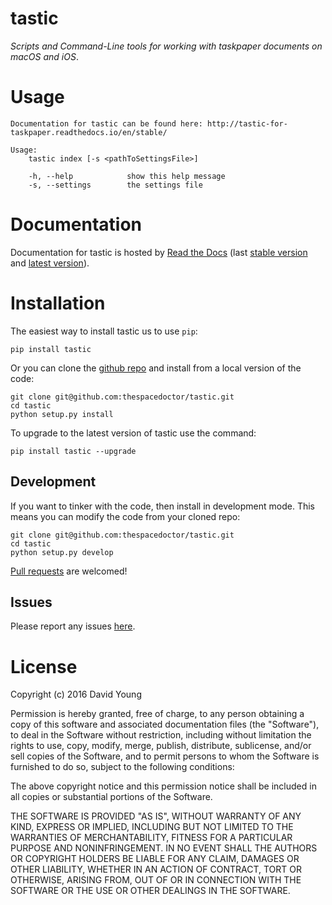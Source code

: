 tastic
======

*Scripts and Command-Line tools for working with taskpaper documents on
macOS and iOS*.

Usage
=====

    Documentation for tastic can be found here: http://tastic-for-taskpaper.readthedocs.io/en/stable/

    Usage:
        tastic index [-s <pathToSettingsFile>]

        -h, --help            show this help message
        -s, --settings        the settings file

Documentation
=============

Documentation for tastic is hosted by [Read the
Docs](http://tastic-for-taskpaper.readthedocs.io/en/stable/) (last [stable
version](http://tastic-for-taskpaper.readthedocs.io/en/stable/) and [latest
version](http://tastic-for-taskpaper.readthedocs.io/en/latest/)).

Installation
============

The easiest way to install tastic us to use `pip`:

    pip install tastic

Or you can clone the [github
repo](https://github.com/thespacedoctor/tastic) and install from a local
version of the code:

    git clone git@github.com:thespacedoctor/tastic.git
    cd tastic
    python setup.py install

To upgrade to the latest version of tastic use the command:

    pip install tastic --upgrade

Development
-----------

If you want to tinker with the code, then install in development mode.
This means you can modify the code from your cloned repo:

    git clone git@github.com:thespacedoctor/tastic.git
    cd tastic
    python setup.py develop

[Pull requests](https://github.com/thespacedoctor/tastic/pulls) are
welcomed!

Issues
------

Please report any issues
[here](https://github.com/thespacedoctor/tastic/issues).

License
=======

Copyright (c) 2016 David Young

Permission is hereby granted, free of charge, to any person obtaining a
copy of this software and associated documentation files (the
"Software"), to deal in the Software without restriction, including
without limitation the rights to use, copy, modify, merge, publish,
distribute, sublicense, and/or sell copies of the Software, and to
permit persons to whom the Software is furnished to do so, subject to
the following conditions:

The above copyright notice and this permission notice shall be included
in all copies or substantial portions of the Software.

THE SOFTWARE IS PROVIDED "AS IS", WITHOUT WARRANTY OF ANY KIND, EXPRESS
OR IMPLIED, INCLUDING BUT NOT LIMITED TO THE WARRANTIES OF
MERCHANTABILITY, FITNESS FOR A PARTICULAR PURPOSE AND NONINFRINGEMENT.
IN NO EVENT SHALL THE AUTHORS OR COPYRIGHT HOLDERS BE LIABLE FOR ANY
CLAIM, DAMAGES OR OTHER LIABILITY, WHETHER IN AN ACTION OF CONTRACT,
TORT OR OTHERWISE, ARISING FROM, OUT OF OR IN CONNECTION WITH THE
SOFTWARE OR THE USE OR OTHER DEALINGS IN THE SOFTWARE.
